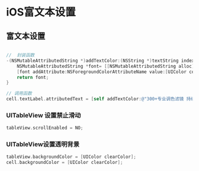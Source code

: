 # iOS富文本设置

## 富文本设置

``` objective-c

//	封装函数
-(NSMutableAttributedString *)addTextColor:(NSString *)textString indexPath:(NSInteger)index {
    NSMutableAttributedString *font= [[NSMutableAttributedString alloc]initWithString:textString];
    [font addAttribute:NSForegroundColorAttributeName value:[UIColor colorWithRed:207/255.0 green:89/255.0 blue:246/255.0 alpha:1.0] range:NSMakeRange(0, index)];
    return font;
}

// 调用函数
cell.textLabel.attributedText = [self addTextColor:@"300+专业调色滤镜 持续更新" indexPath:4];
```

### UITableView 设置禁止滑动

``` objective-c
tableView.scrollEnabled = NO;
```

### UITableView设置透明背景

``` objective-c
tableView.backgroundColor = [UIColor clearColor];
cell.backgroundColor = [UIColor clearColor];
```